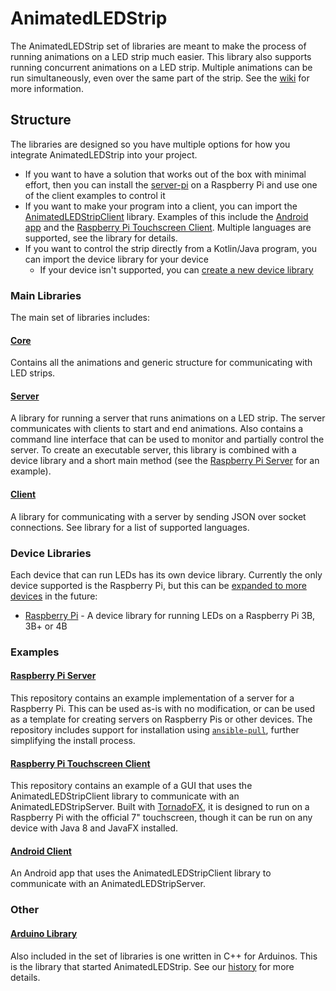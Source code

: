 # AnimatedLEDStrip
The AnimatedLEDStrip set of libraries are meant to make the process of running animations on a LED strip much easier.
This library also supports running concurrent animations on a LED strip. Multiple animations can be run simultaneously, even over the same part of the strip. See the [wiki](https://github.com/AnimatedLEDStrip/AnimatedLEDStrip/wiki) for more information.

## Structure
The libraries are designed so you have multiple options for how you integrate AnimatedLEDStrip into your project.
- If you want to have a solution that works out of the box with minimal effort, then you can install the [server-pi](https://github.com/AnimatedLEDStrip/AnimatedLEDStrip#raspberry-pi-server) on a Raspberry Pi and use one of the client examples to control it
- If you want to make your program into a client, you can import the [AnimatedLEDStripClient](https://github.com/AnimatedLEDStrip/AnimatedLEDStrip/blob/master/README.md#client) library.
Examples of this include the [Android app](https://github.com/AnimatedLEDStrip/AnimatedLEDStrip#android-client) and the [Raspberry Pi Touchscreen Client](https://github.com/AnimatedLEDStrip/AnimatedLEDStrip#raspberry-pi-touchscreen-client).
Multiple languages are supported, see the library for details.
- If you want to control the strip directly from a Kotlin/Java program, you can import the device library for your device
  - If your device isn't supported, you can [create a new device library](https://github.com/AnimatedLEDStrip/AnimatedLEDStripServer/wiki)

### Main Libraries
The main set of libraries includes:
#### [Core](https://github.com/AnimatedLEDStrip/AnimatedLEDStrip)
Contains all the animations and generic structure for communicating with LED strips.

#### [Server](https://github.com/AnimatedLEDStrip/server)
A library for running a server that runs animations on a LED strip.
The server communicates with clients to start and end animations.
Also contains a command line interface that can be used to monitor and partially control the server.
To create an executable server, this library is combined with a device library and a short main method (see the [Raspberry Pi Server](https://github.com/AnimatedLEDStrip/AnimatedLEDStrip#raspberry-pi-server) for an example).

#### [Client](https://github.com/AnimatedLEDStrip/AnimatedLEDStripClient) 
A library for communicating with a server by sending JSON over socket connections.
See library for a list of supported languages.

### Device Libraries
Each device that can run LEDs has its own device library.
Currently the only device supported is the Raspberry Pi, but this can be [expanded to more devices](https://github.com/AnimatedLEDStrip/server/wiki) in the future:
- [Raspberry Pi](https://github.com/AnimatedLEDStrip/device-pi) - A device library for running
LEDs on a Raspberry Pi 3B, 3B+ or 4B

### Examples
#### [Raspberry Pi Server](https://github.com/AnimatedLEDStrip/server-pi)
This repository contains an example implementation of a server for a Raspberry Pi.
This can be used as-is with no modification, or can be used as a template for creating servers on Raspberry Pis or other devices.
The repository includes support for installation using [`ansible-pull`](https://github.com/AnimatedLEDStrip/AnimatedLEDStripPiServerExample#install), further simplifying the install process.

#### [Raspberry Pi Touchscreen Client](https://github.com/AnimatedLEDStrip/AnimatedLEDStripGUI)
This repository contains an example of a GUI that uses the AnimatedLEDStripClient library to communicate with an AnimatedLEDStripServer.
Built with [TornadoFX](https://tornadofx.io/), it is designed to run on a Raspberry Pi with the official 7" touchscreen, though it can be run on any device with Java 8 and JavaFX installed.

#### [Android Client](https://github.com/AnimatedLEDStrip/AnimatedLEDStripAndroidControl)
An Android app that uses the AnimatedLEDStripClient library to communicate with an AnimatedLEDStripServer.

### Other
#### [Arduino Library](https://github.com/AnimatedLEDStrip/AnimatedLEDStripCppArduino)
Also included in the set of libraries is one written in C++ for Arduinos.
This is the library that started AnimatedLEDStrip.
See our [history](https://github.com/AnimatedLEDStrip/AnimatedLEDStrip/wiki#history) for more details.